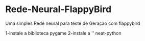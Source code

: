# Rede-Neural-FlappyBird
Uma simples Rede neural para teste de Geração com flappybird

1-instale a biblioteca pygame
2-instale a '' neat-python
